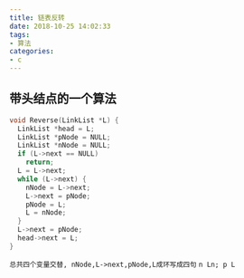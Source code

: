 ```yaml
---
title: 链表反转
date: 2018-10-25 14:02:33
tags:
- 算法
categories:
- c
---
```


## 带头结点的一个算法

```c
void Reverse(LinkList *L) {
  LinkList *head = L;
  LinkList *pNode = NULL;
  LinkList *nNode = NULL;
  if (L->next == NULL)
    return;
  L = L->next;
  while (L->next) {
    nNode = L->next;
    L->next = pNode;
    pNode = L;
    L = nNode;
  }
  L->next = pNode;
  head->next = L;
}
```

`总共四个变量交替, nNode,L->next,pNode,L成环写成四句`
`n Ln; p L`
